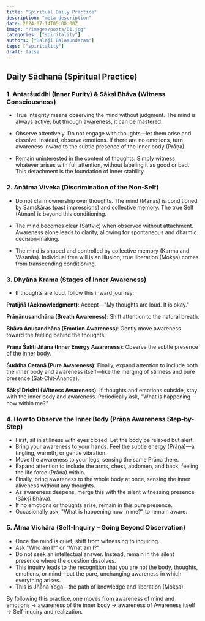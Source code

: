```yaml
---
title: "Spiritual Daily Practice"
description: "meta description"
date: 2024-07-14T05:00:00Z
image: "/images/posts/01.jpg"
categories: ["spiritality"]
authors: ["Balaji Balasundaram"]
tags: ["spiritality"]
draft: false
---
```

## Daily Sādhanā (Spiritual Practice)

### 1. Antarśuddhi (Inner Purity) & Sākṣī Bhāva (Witness Consciousness)

- True integrity means observing the mind without judgment. The mind is always active, but through awareness, it can be mastered.

- Observe attentively. Do not engage with thoughts—let them arise and dissolve. Instead, observe emotions. If there are no emotions, turn awareness inward to the subtle presence of the inner body (Prāṇa).

- Remain uninterested in the content of thoughts. Simply witness whatever arises with full attention, without labeling it as good or bad. This detachment is the foundation of inner stability.

### 2. Anātma Viveka (Discrimination of the Non-Self)

- Do not claim ownership over thoughts. The mind (Manas) is conditioned by Saṃskāras (past impressions) and collective memory. The true Self (Ātman) is beyond this conditioning.

- The mind becomes clear (Sattvic) when observed without attachment. Awareness alone leads to clarity, allowing for spontaneous and dharmic decision-making.

- The mind is shaped and controlled by collective memory (Karma and Vāsanās). Individual free will is an illusion; true liberation (Mokṣa) comes from transcending conditioning.

### 3. Dhyāna Krama (Stages of Inner Awareness)

- If thoughts are loud, follow this inward journey:

**Pratijñā (Acknowledgment)**: Accept—"My thoughts are loud. It is okay."

**Prāṇānusandhāna (Breath Awareness)**: Shift attention to the natural breath.

**Bhāva Anusandhāna (Emotion Awareness)**: Gently move awareness toward the feeling behind the thoughts.

**Prāṇa Śakti Jñāna (Inner Energy Awareness)**: Observe the subtle presence of the inner body.

**Śuddha Cetanā (Pure Awareness)**: Finally, expand attention to include both the inner body and awareness itself—like the merging of stillness and pure presence (Sat-Chit-Ānanda).

**Sākṣī Drishti (Witness Awareness)**: If thoughts and emotions subside, stay with the inner body and awareness. Periodically ask, "What is happening now within me?"

### 4. How to Observe the Inner Body (Prāṇa Awareness Step-by-Step)

- First, sit in stillness with eyes closed. Let the body be relaxed but alert.
- Bring your awareness to your hands. Feel the subtle energy (Prāṇa)—a tingling, warmth, or gentle vibration.
- Move the awareness to your legs, sensing the same Prāṇa there.
- Expand attention to include the arms, chest, abdomen, and back, feeling the life force (Prāṇa) within.
- Finally, bring awareness to the whole body at once, sensing the inner aliveness without any thoughts.
- As awareness deepens, merge this with the silent witnessing presence (Sākṣī Bhāva).
- If no emotions or thoughts arise, remain in this pure presence.
- Occasionally ask, "What is happening now in me?" to remain aware.

### 5. Ātma Vichāra (Self-Inquiry – Going Beyond Observation)

- Once the mind is quiet, shift from witnessing to inquiring.
- Ask "Who am I?" or "What am I?"
- Do not seek an intellectual answer. Instead, remain in the silent presence where the question dissolves.
- This inquiry leads to the recognition that you are not the body, thoughts, emotions, or mind—but the pure, unchanging awareness in which everything arises.
- This is Jñāna Yoga—the path of knowledge and liberation (Mokṣa).

By following this practice, one moves from awareness of mind and emotions → awareness of the inner body → awareness of Awareness itself → Self-inquiry and realization.